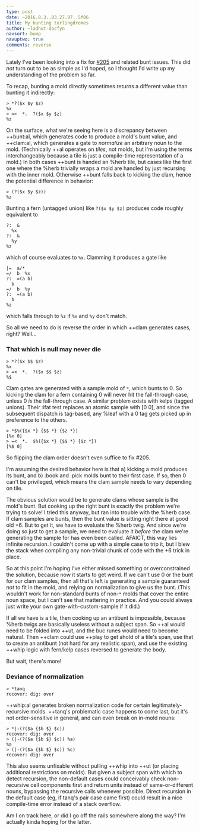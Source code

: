 ```yaml
---
type: post
date: ~2016.8.3..03.27.07..5f06
title: My bunting turlingdromes
author: ~ladhut-docfyn
navsort: bump
navuptwo: true
comments: reverse
---
```


Lately I've been looking into a fix for [#205](https://github.com/urbit/arvo/issues/205) and related bunt issues. This did *not* turn out to be as simple as I'd hoped, so I thought I'd write up my understanding of the problem so far.

To recap, bunting a mold directly sometimes returns a different value than bunting it indirectly:

```
> *?($x $y $z)
%x
> =<  *.  ?($x $y $z)
%z
```

On the surface, what we're seeing here is a discrepancy between ++bunt:al, which generates code to produce a mold's bunt value, and ++clam:al, which generates a gate to *normalize* an arbitrary noun to the mold. (Technically ++al operates on *tiles*, not molds, but I'm using the terms interchangeably because a tile is just a compile-time representation of a mold.) In both cases ++bunt is handed an %herb tile, but cases like the first one where the %herb trivially wraps a mold are handled by just recursing with the inner mold. Otherwise ++bunt falls back to kicking the clam, hence the potential difference in behavior:

```
> (?($x $y $z))
%z
```

Bunting a fern (untagged union) like `?($x $y $z)` produces code roughly equivalent to

```
?:  &
  %x
?:  &
  %y
%z
```

which of course evaluates to `%x`. Clamming it produces a gate like

```
|=  a/*
=/  b  %x
?:  =(a b)
  b
=/  b  %y
?:  =(a b)
  b
%z
```

which falls through to `%z` if `%x` and `%y` don't match.

So all we need to do is reverse the order in which ++clam generates cases, right? Well...

### That which is null may never die

```
> *?($x $$ $z)
%x
> =<  *.  ?($x $$ $z)
%$
```

Clam gates are generated with a sample mold of `*`, which bunts to 0. So kicking the clam for a fern containing 0 will never hit the fall-through case, unless 0 *is* the fall-through case. A similar problem exists with kelps (tagged unions). Their :ifat test replaces an atomic sample with [0 0], and since the subsequent dispatch is tag-based, any %leaf with a 0 tag gets picked up in preference to the others.

```
> *$%({$x *} {$$ *} {$z *})
[%x 0]
> =<  *.  $%({$x *} {$$ *} {$z *})
[%$ 0]
```

So flipping the clam order doesn't even suffice to fix #205.

I'm assuming the desired behavior here is that a) kicking a mold produces its bunt, and b) :book and :pick molds bunt to their first case. If so, then 0 can't be privileged, which means the clam sample needs to vary depending on tile.

The obvious solution would be to generate clams whose sample is the mold's bunt. But cooking up the right bunt is exactly the problem we're trying to solve! I tried this anyway, but ran into trouble with the %herb case. If clam samples are bunts, then the bunt value is sitting right there at good old +6. But to get it, we have to evaluate the %herb twig. And since we're doing so just to get a sample, we need to evaluate it *before* the clam we're generating the sample for has even been called. AFAICT, this way lies infinite recursion. I couldn't come up with a simple case to trip it, but I blew the stack when compiling any non-trivial chunk of code with the +6 trick in place.

So at this point I'm hoping I've either missed something or overconstrained the solution, because now it starts to get weird. If we can't use 0 or the bunt for our clam samples, then all that's left is generating a sample guaranteed *not* to fit in the mold, and relying on normalization to give us the bunt. (This wouldn't work for non-standard bunts of non-`*` molds that cover the entire noun space, but I can't see that mattering in practice. And you could always just write your own gate-with-custom-sample if it did.)

If all we have is a tile, then cooking up an antibunt is impossible, because %herb twigs are basically useless without a subject span. So ++al would need to be folded into ++ut, and the buc runes would need to become natural. Then ++clam could use ++play to get ahold of a tile's span, use that to create an antibunt (not hard for any realistic span), and use the existing ++whip logic with fern/kelp cases reversed to generate the body.

But wait, there's more!

### Deviance of normalization

```
> *tanq
recover: dig: over
```

++whip:al generates broken normalization code for certain legitimately-recursive molds. ++tanq's problematic case happens to come last, but it's not order-sensitive in general, and can even break on in-mold nouns:

```
> *|-(?($a {$b $} $c))
recover: dig: over
> (|-(?($a {$b $} $c)) %a)
%a
> (|-(?($a {$b $} $c)) %c)
recover: dig: over
```

This also seems unfixable without pulling ++whip into ++ut (or placing additional restrictions on molds). But given a subject span with which to detect recursion, the non-default cases could conceivably check non-recursive cell components first and return units instead of same-or-different nouns, bypassing the recursive calls whenever possible. Direct recursion in the default case (eg, if tanq's pair case came first) could result in a nice compile-time error instead of a stack overflow.

Am I on track here, or did I go off the rails somewhere along the way? I'm actually kinda hoping for the latter.
